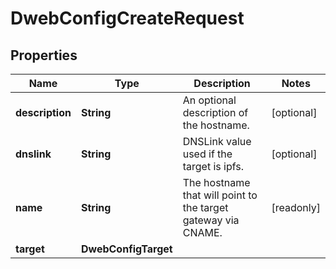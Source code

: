 

# DwebConfigCreateRequest


## Properties

| Name | Type | Description | Notes |
|------------ | ------------- | ------------- | -------------|
|**description** | **String** | An optional description of the hostname. |  [optional] |
|**dnslink** | **String** | DNSLink value used if the target is ipfs. |  [optional] |
|**name** | **String** | The hostname that will point to the target gateway via CNAME. |  [readonly] |
|**target** | **DwebConfigTarget** |  |  |



